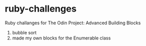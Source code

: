 # ruby-challenges
Ruby challanges for The Odin Project: Advanced Building Blocks
1. bubble sort
2. made my own blocks for the Enumerable class
